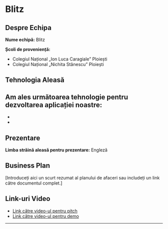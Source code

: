 # Blitz

## Despre Echipa

**Nume echipă:** Blitz

**Școli de proveniență:**
- Colegiul Național „Ion Luca Caragiale” Ploiești
- Colegiul Național „Nichita Stănescu” Ploiești

## Tehnologia Aleasă

Am ales următoarea tehnologie pentru dezvoltarea aplicației noastre:
-
-
-

## Prezentare

**Limba străină aleasă pentru prezentare:** Engleză

## Business Plan

[Introduceți aici un scurt rezumat al planului de afaceri sau includeți un link către documentul complet.]

## Link-uri Video

- [Link către video-ul pentru pitch](https://drive.google.com/drive/folder-link-sau-youtube-link)
- [Link către video-ul pentru demo](https://drive.google.com/drive/folder-link-sau-youtube-link)

---
